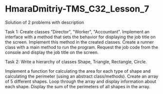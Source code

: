 # HmaraDmitriy-TMS_C32_Lesson_7
Solution of 2 problems with description

Task 1:
Create classes "Director", "Worker", "Accountant".
Implement an interface with a method that sets the behavior for displaying the job title on the screen.
Implement this method in the created classes.
Create a runner class with a main method to run the program.
Request the job code from the console and display the job title on the screen.

Task 2:
Write a hierarchy of classes Shape, Triangle, Rectangle, Circle.

Implement a function for calculating the area for each type of shape and calculating the perimeter (using an abstract class/methods).
Create an array of 5 different shapes.
Loop through the array and display information about each shape.
Display the sum of the perimeters of all shapes in the array.
